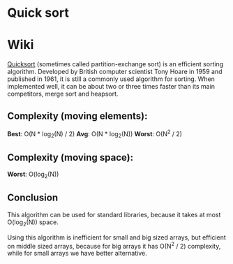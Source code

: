# Quick sort

# Wiki

[Quicksort](https://en.wikipedia.org/wiki/Quicksort) (sometimes called partition-exchange sort) is an efficient sorting algorithm. Developed by British computer scientist Tony Hoare in 1959 and published in 1961, it is still a commonly used algorithm for sorting. When implemented well, it can be about two or three times faster than its main competitors, merge sort and heapsort.

## Complexity (moving elements):

**Best**: O(N \* log<sub>2</sub>(N) / 2)
**Avg**: O(N \* log<sub>2</sub>(N))
**Worst**: O(N<sup>2</sup> / 2)

## Complexity (moving space):

**Worst**: O(log<sub>2</sub>(N))

## Conclusion

This algorithm can be used for standard libraries, because it takes at most O(log<sub>2</sub>(N)) space.

Using this algorithm is inefficient for small and big sized arrays, but efficient on middle sized arrays, because for big arrays it has O(N<sup>2</sup> / 2) complexity, while for small arrays we have better alternative.
